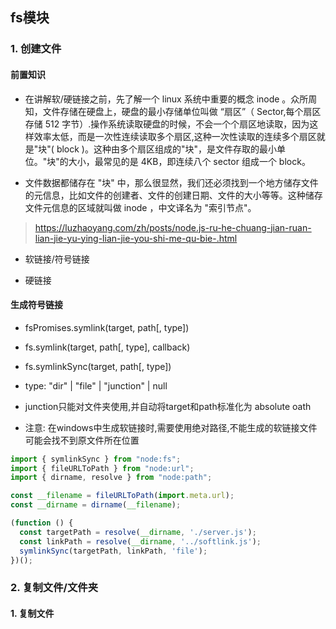 ## fs模块


### 1. 创建文件

#### 前置知识

+ 在讲解软/硬链接之前，先了解一个 linux 系统中重要的概念 inode 。众所周知，文件存储在硬盘上，硬盘的最小存储单位叫做 “扇区”（ Sector,每个扇区存储 512 字节）.操作系统读取硬盘的时候，不会一个个扇区地读取，因为这样效率太低，而是一次性连续读取多个扇区,这种一次性读取的连续多个扇区就是"块"( block )。这种由多个扇区组成的"块"，是文件存取的最小单位。"块"的大小，最常见的是 4KB，即连续八个 sector 组成一个 block。 

+ 文件数据都储存在 "块" 中，那么很显然，我们还必须找到一个地方储存文件的元信息，比如文件的创建者、文件的创建日期、文件的大小等等。这种储存文件元信息的区域就叫做 inode ，中文译名为 "索引节点"。

>https://luzhaoyang.com/zh/posts/node.js-ru-he-chuang-jian-ruan-lian-jie-yu-ying-lian-jie-you-shi-me-qu-bie-.html

+ 软链接/符号链接


+ 硬链接

#### 生成符号链接
+ fsPromises.symlink(target, path[, type])
+ fs.symlink(target, path[, type], callback)
+ fs.symlinkSync(target, path[, type])

+ type: "dir" | "file" | "junction" | null
+ junction只能对文件夹使用,并自动将target和path标准化为 absolute oath

+ 注意: 在windows中生成软链接时,需要使用绝对路径,不能生成的软链接文件可能会找不到原文件所在位置
```mjs
import { symlinkSync } from "node:fs";
import { fileURLToPath } from "node:url";
import { dirname, resolve } from "node:path";

const __filename = fileURLToPath(import.meta.url);
const __dirname = dirname(__filename);

(function () {
  const targetPath = resolve(__dirname, './server.js');
  const linkPath = resolve(__dirname, '../softlink.js');
  symlinkSync(targetPath, linkPath, 'file');
})();
```

### 2. 复制文件/文件夹

#### 1. 复制文件
